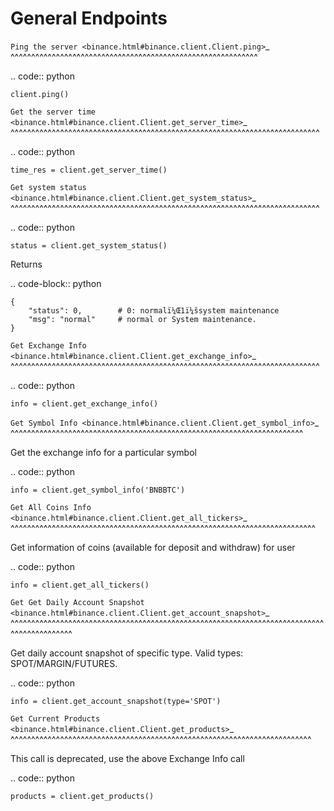 General Endpoints
=================

`Ping the server <binance.html#binance.client.Client.ping>`_
^^^^^^^^^^^^^^^^^^^^^^^^^^^^^^^^^^^^^^^^^^^^^^^^^^^^^^^^^^^^

.. code:: python

    client.ping()

`Get the server time <binance.html#binance.client.Client.get_server_time>`_
^^^^^^^^^^^^^^^^^^^^^^^^^^^^^^^^^^^^^^^^^^^^^^^^^^^^^^^^^^^^^^^^^^^^^^^^^^^

.. code:: python

    time_res = client.get_server_time()

`Get system status <binance.html#binance.client.Client.get_system_status>`_
^^^^^^^^^^^^^^^^^^^^^^^^^^^^^^^^^^^^^^^^^^^^^^^^^^^^^^^^^^^^^^^^^^^^^^^^^^^

.. code:: python

    status = client.get_system_status()

Returns

.. code-block:: python

    {
        "status": 0,        # 0: normalï¼Œ1ï¼šsystem maintenance
        "msg": "normal"     # normal or System maintenance.
    }

`Get Exchange Info <binance.html#binance.client.Client.get_exchange_info>`_
^^^^^^^^^^^^^^^^^^^^^^^^^^^^^^^^^^^^^^^^^^^^^^^^^^^^^^^^^^^^^^^^^^^^^^^^^^^

.. code:: python

    info = client.get_exchange_info()

`Get Symbol Info <binance.html#binance.client.Client.get_symbol_info>`_
^^^^^^^^^^^^^^^^^^^^^^^^^^^^^^^^^^^^^^^^^^^^^^^^^^^^^^^^^^^^^^^^^^^^^^^

Get the exchange info for a particular symbol

.. code:: python

    info = client.get_symbol_info('BNBBTC')

`Get All Coins Info <binance.html#binance.client.Client.get_all_tickers>`_
^^^^^^^^^^^^^^^^^^^^^^^^^^^^^^^^^^^^^^^^^^^^^^^^^^^^^^^^^^^^^^^^^^^^^^^^^^

Get information of coins (available for deposit and withdraw) for user

.. code:: python

    info = client.get_all_tickers()

`Get Get Daily Account Snapshot <binance.html#binance.client.Client.get_account_snapshot>`_
^^^^^^^^^^^^^^^^^^^^^^^^^^^^^^^^^^^^^^^^^^^^^^^^^^^^^^^^^^^^^^^^^^^^^^^^^^^^^^^^^^^^^^^^^^^

Get daily account snapshot of specific type. Valid types: SPOT/MARGIN/FUTURES.

.. code:: python

    info = client.get_account_snapshot(type='SPOT')

`Get Current Products <binance.html#binance.client.Client.get_products>`_
^^^^^^^^^^^^^^^^^^^^^^^^^^^^^^^^^^^^^^^^^^^^^^^^^^^^^^^^^^^^^^^^^^^^^^^^^

This call is deprecated, use the above Exchange Info call

.. code:: python

    products = client.get_products()